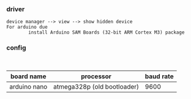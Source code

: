 ### driver
```
device manager --> view --> show hidden device
For arduino due
        install Arduino SAM Boards (32-bit ARM Cortex M3) package
```


### config
<br>

| board name   |   processor                 | baud rate |
|--------------|-----------------------------|-----------|
| arduino nano | atmega328p (old bootloader) | 9600      |

